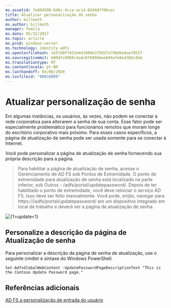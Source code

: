 ```yaml
---
ms.assetid: 7e804590-6d6c-4cca-ac14-02d4dff06cec
title: Atualizar personalização de senha
author: billmath
ms.author: billmath
manager: femila
ms.date: 05/31/2017
ms.topic: article
ms.prod: windows-server
ms.technology: identity-adfs
ms.openlocfilehash: cb5fd0ff432e441900e379d3fe798dbe6aef855f
ms.sourcegitcommit: b00d7c8968c4adc8f699dbee694afe6ed36bc9de
ms.translationtype: MT
ms.contentlocale: pt-BR
ms.lasthandoff: 04/08/2020
ms.locfileid: "80816099"
---
```

# <a name="update-password-customization"></a>Atualizar personalização de senha 


Em algumas instâncias, os usuários, às vezes, não podem se conectar à rede corporativa para alterarem a senha de sua conta. Esse fator pode ser especialmente problemático para funcionários remotos que moram longe do escritório corporativo mais próximo. Para esses casos específicos, a página de atualização de senha pode ser usada somente para se conectar à Internet.  
  
Você pode personalizar a página de atualização de senha fornecendo sua própria descrição para a página.  
  
> Para habilitar a página de atualização de senha, acesse o Gerenciamento de AD FS sob Pontos de Extremidade. O ponto de extremidade para atualização de senha está localizado na parte inferior, sob Outros - /adfs/portal/updatepassword/. Depois de ter habilitado o ponto de extremidade, você deve reiniciar o serviço AD FS. Isso deve ser feito manualmente. Você pode, então, navegar para https://<fqdn>/adfs/portal/updatepassword/ em um dispositivo integrado em local de trabalho e deverá ver a página de atualização de senha.  
  
![{1&gt;update&lt;1}](media/AD-FS-user-sign-in-customization/ADFS_Blue_Custom5.png)  
  
## <a name="customize-the-update-password-page-description"></a>Personalize a descrição da página de Atualização de senha  
Para personalizar a descrição da página de senha de atualização, use o seguinte cmdlet e sintaxe do Windows PowerShell.  
  

    Set-AdfsGlobalWebContent -UpdatePasswordPageDescriptionText "This is the Contoso Update Password page."  

## <a name="additional-references"></a>Referências adicionais 
[AD FS a personalização de entrada do usuário](AD-FS-user-sign-in-customization.md)  
